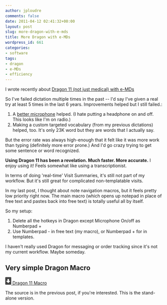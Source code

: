 ```yaml
---
author: jploudre
comments: false
date: 2011-04-12 02:41:32+00:00
layout: post
slug: more-dragon-with-e-mds
title: More Dragon with e-MDs
wordpress_id: 661
categories:
- software
tags:
- dragon
- e-MDs
- efficiency
---
```


I wrote recently about [Dragon 11 (not just medical) with e-MDs ](/2011/using-dragon-with-e-mds/)

So I've failed dictation multiple times in the past -- I'd say I've given a real try at least 5 times in the last 6 years. Improvements helped but I still failed.:

1. A [better microphone](http://www.amazon.com/Samson-CO1U-USB-Condenser-Microphone/dp/B000AP1RE8/ref=sr_1_5?s=electronics&ie;=UTF8&qid;=1302575395&sr;=1-5) helped. (I hate putting a headphone on and off. This looks like I'm on radio.)
2. Making a custom targeted vocabulary (from my previous dictations) helped, too. It's only 23K word but they are words that I actually say.

But the error rate was always high-enough that it felt like it was more work than typing (definitely more error prone.) And I'd go crazy trying to get some sentence or word recognized.

**Using Dragon 11 has been a revelation. Much faster. More accurate.** I enjoy using it! Feels somewhat like using a transcriptionist. 

In terms of doing 'real-time' Visit Summaries, it's still not part of my workflow. But it's still great for complicated non-templatable visits.

In my last post, I thought about note navigation macros, but it feels pretty low priority right now. The main macro (which opens up notepad in place of free text and pastes back into free text) is totally useful all by itself.

So my setup: 

1. Delete all the hotkeys in Dragon except Microphone On/off as Numberpad +
2. Use Numberpad - in free text (my macro), or Numberpad + for in templates.

I haven't really used Dragon for messaging or order tracking since it's not my current workflow. Maybe someday.

## Very simple Dragon Macro
 
[![](/files/2011/01/57-download.png) Dragon 11 Macro](/files/2011/04/dragon11.zip)

The source is in the previous post, if you're  interested. This is the stand-alone version.

